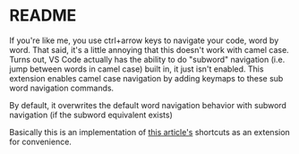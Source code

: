# README

If you're like me, you use ctrl+arrow keys to navigate your code, word by word. That said, it's a little annoying that this doesn't work with camel case. Turns out, VS Code actually has the ability to do "subword" navigation (i.e. jump between words in camel case) built in, it just isn't enabled. This extension enables camel case navigation by adding keymaps to these sub word navigation commands.

By default, it overwrites the default word navigation behavior with subword navigation (if the subword equivalent exists)

Basically this is an implementation of [this article's](https://www.damirscorner.com/blog/posts/20190726-CamelHumpsNavigationInVsCode.html) shortcuts as an extension for convenience.
